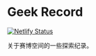 # Geek Record

[![Netlify Status](https://api.netlify.com/api/v1/badges/f2fc6d00-74d7-49bf-a78b-63db98af620e/deploy-status)](https://app.netlify.com/sites/kksk/deploys)

关于赛博空间的一些探索纪录。
